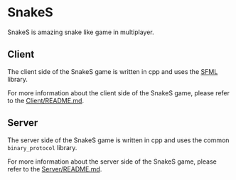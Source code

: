 # SnakeS

SnakeS is amazing snake like game in multiplayer.  

## Client

The client side of the SnakeS game is written in cpp and uses the [SFML](https://www.sfml-dev.org/) library.

For more information about the client side of the SnakeS game, please refer to the [Client/README.md](Client/README.md).

## Server

The server side of the SnakeS game is written in cpp and uses the common `binary_protocol` library.

For more information about the server side of the SnakeS game, please refer to the [Server/README.md](Server/README.md).
